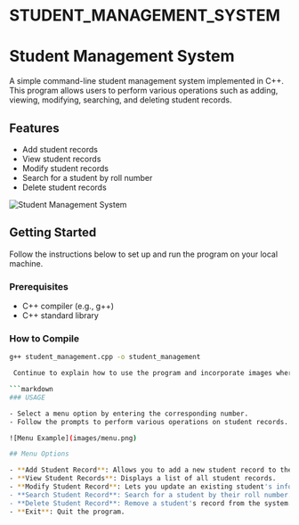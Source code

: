 # STUDENT_MANAGEMENT_SYSTEM
# Student Management System

A simple command-line student management system implemented in C++. This program allows users to perform various operations such as adding, viewing, modifying, searching, and deleting student records.

## Features

- Add student records
- View student records
- Modify student records
- Search for a student by roll number
- Delete student records

![Student Management System]((https://www.euthissa.in/assets/img/portfolio/schoolmanage.gif))

## Getting Started

Follow the instructions below to set up and run the program on your local machine.

### Prerequisites

- C++ compiler (e.g., g++)
- C++ standard library

### How to Compile

```bash
g++ student_management.cpp -o student_management

 Continue to explain how to use the program and incorporate images where relevant:

```markdown
### USAGE

- Select a menu option by entering the corresponding number.
- Follow the prompts to perform various operations on student records.

![Menu Example](images/menu.png)

## Menu Options

- **Add Student Record**: Allows you to add a new student record to the system.
- **View Student Records**: Displays a list of all student records.
- **Modify Student Record**: Lets you update an existing student's information.
- **Search Student Record**: Search for a student by their roll number.
- **Delete Student Record**: Remove a student's record from the system.
- **Exit**: Quit the program.

